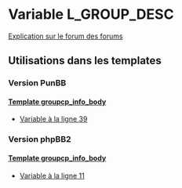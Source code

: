 # Variable L_GROUP_DESC
[Explication sur le forum des forums](http://forum.forumactif.com/t294113-listing-des-variables#L_GROUP_DESC)

## Utilisations dans les templates

### Version PunBB

#### [Template groupcp_info_body](punbb/groupcp_info_body.md)
* [Variable à la ligne 39](../punbb/groupcp_info_body.tpl#L39)

### Version phpBB2

#### [Template groupcp_info_body](subsilver/groupcp_info_body.md)
* [Variable à la ligne 11](../subsilver/groupcp_info_body.tpl#L11)